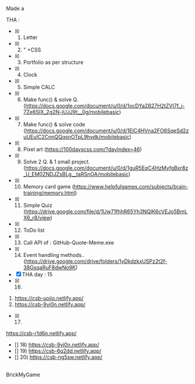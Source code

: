 Made a 

THA : <br>
- [x] 1) Letter <br>
- [x] 2)    "      +CSS <br>
- [x] 3) Portfolio as per structure <br>
- [x] 4) Clock <br>
- [x] 5) Simple CALC <br>
- [x] 6) Make func() & solve Q.(https://docs.google.com/document/u/0/d/1ocDYa2B27H2tZVI7f_i-7Ze6SIX_2g2N-jUJJ9t__0g/mobilebasic) <br>
- [x] 7) Make func() & solve code (https://docs.google.com/document/u/0/d/1ElC4HVna2FO6SqeSd2zuUEuIC2CnnQQqsnOTpL9hydk/mobilebasic) <br>
- [x] 8) Pixel art (https://100dayscss.com/?dayIndex=46) <br>
- [x] 9) Solve 2 Q. & 1 small project.(https://docs.google.com/document/u/0/d/1guR5EqC4HzMyfgBxr8z_U_EM0ZNDJZsBLg__taRSnOA/mobilebasic) <br>
- [x] 10) Memory card game (https://www.helpfulgames.com/subjects/brain-training/memory.html) <br>
- [x] 11) Simple Quiz (https://drive.google.com/file/d/1Uw71fhhR65Yh3NQlK6cVEJo5BmLX6_r8/view) <br>
- [x] 12) ToDo list <br>
- [x] 13) Call API of : GitHub-Quote-Meme.exe
- [x] 14) Event handling methods.. (https://drive.google.com/drive/folders/1yDkdzkxUSPz2t2f-38GsqaRuF8dwNo9K)<br>
- [x] THA day : 15 <br>
- [x] 16) 
1) https://csb-uoiio.netlify.app/ 
2) https://csb-9vj0n.netlify.app/<br>
- [x] 17)
https://csb-r1d6n.netlify.app/<br>
- [] 18) 
https://csb-9vj0n.netlify.app/<br>
- [] 19)
https://csb-6q2dd.netlify.app/<br>
- [] 20)
https://csb-ng5sw.netlify.app/<br>

<br>
BrickMyGame<br>